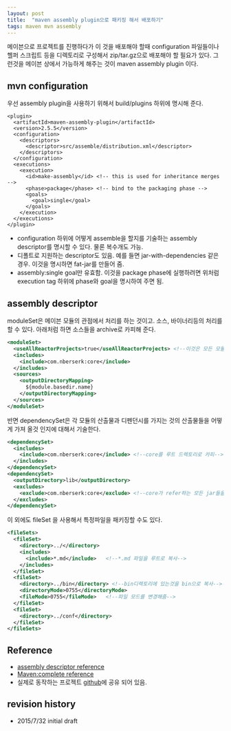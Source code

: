```yaml
---
layout: post
title:  "maven assembly plugin으로 패키징 해서 배포하기"
tags: maven mvn assembly
---
```


메이븐으로 프로젝트를 진행하다가 이 것을 배포해야 할때 configuration 파일들이나 헬퍼 스크립트 등을 디렉토리로 구성해서 zip/tar.gz으로 배포해야 할 필요가 있다. 그런것을 메이븐 상에서 가능하게 해주는 것이 maven assembly plugin 이다. 


## mvn configuration
우선 assembly plugin을 사용하기 위해서 build/plugins 하위에 명시해 준다.
```
<plugin>
  <artifactId>maven-assembly-plugin</artifactId>
  <version>2.5.5</version>
  <configuration>
    <descriptors>
      <descriptor>src/assemble/distribution.xml</descriptor>
    </descriptors>
  </configuration>
  <executions>
    <execution>
      <id>make-assembly</id> <!-- this is used for inheritance merges -->
      <phase>package</phase> <!-- bind to the packaging phase -->
      <goals>
        <goal>single</goal>
      </goals>
    </execution>
  </executions>
</plugin>
```

- configuration 하위에 어떻게 assemble을 할지를 기술하는 assembly descriptor를 명시할 수 있다. 물론 복수개도 가능.
- 디폴트로 지원하는 descriptor도 있음. 예를 들면 jar-with-dependencies 같은 경우. 이것을 명시하면 fat-jar를 만들어 줌.
- assembly:single goal만 유효함. 이것을 package phase에 실행하려면 위처럼 execution tag 하위에 phase와 goal을 명시하여 주면 됨.

## assembly descriptor

moduleSet은 메이븐 모듈의 관점에서 처리를 하는 것이고. 소스, 바이너리등의 처리를 할 수 있다. 아래처럼 하면 소스들을 archive로 카피해 준다. 
```xml
<moduleSet>
  <useAllReactorProjects>true</useAllReactorProjects> <!--이것은 모든 모듈들에 대해서 처리를 하고 싶을때 사용한다. -->
  <includes>
    <include>com.nberserk:core</include>
  </includes>
  <sources>
    <outputDirectoryMapping>
      ${module.basedir.name}
    </outputDirectoryMapping>    
  </sources>
</moduleSet>
```

반면 dependencySet은 각 모듈의 산출물과 디펜던시를 가지는 것의 산출물들을 어떻게 가져 올것 인지에 대해서 기술한다. 

```xml
<dependencySet>
  <includes>
    <include>com.nberserk:core</include> <!--core를 루트 드렉토리로 카피-->
  </includes>
</dependencySet>
<dependencySet>
  <outputDirectory>lib</outputDirectory>
  <excludes>
    <exclude>com.nberserk:core</exclude> <!--core가 refer하는 모든 jar들을 lib으로 카피-->
  </excludes>  
</dependencySet>
```

이 외에도 fileSet 을 사용해서 특정파일을 패키징할 수도 있다.
```xml
<fileSets>
  <fileSet>
    <directory>../</directory>
    <includes>
      <include>*.md</include>   <!--*.md 파일을 루트로 복사-->
    </includes>
  </fileSet>
  <fileSet>
    <directory>../bin</directory> <!--bin디렉토리에 있는것을 bin으로 복사-->
    <directoryMode>0755</directoryMode>
    <fileMode>0755</fileMode>   <!--파일 모드를 변경해줌-->
  </fileSet>
  <fileSet>
    <directory>../conf</directory>
  </fileSet>
</fileSets>
```

## Reference
- [assembly descriptor reference](http://maven.apache.org/plugins/maven-assembly-plugin/assembly.html)
- [Maven:complete reference](http://books.sonatype.com/mvnref-book/reference/index.html)
- 실제로 동작하는 프로젝트 [github](https://github.com/nberserk/sandbox/tree/master/mvn-assembly)에 공유 되어 있음.


## revision history
* 2015/7/32 initial draft

